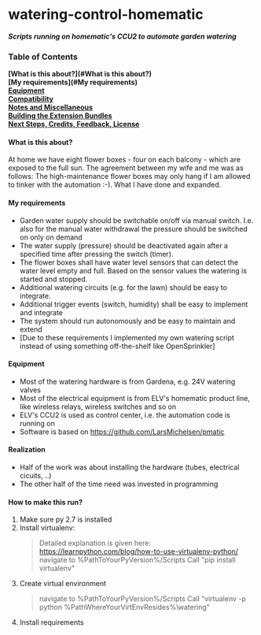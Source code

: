 # watering-control-homematic
**_Scripts running on homematic's CCU2 to automate garden watering_**

### Table of Contents
**[What is this about?](#What is this about?)**<br>
**[My requirements](#My requirements)**<br>
**[Equipment](#Equipment)**<br>
**[Compatibility](#compatibility)**<br>
**[Notes and Miscellaneous](#notes-and-miscellaneous)**<br>
**[Building the Extension Bundles](#building-the-extension-bundles)**<br>
**[Next Steps, Credits, Feedback, License](#next-steps)**<br>

#### What is this about?
At home we have eight flower boxes - four on each balcony - which are exposed to the full sun. The agreement between my wife and me was as follows: The high-maintenance flower boxes may only hang if I am allowed to tinker with the automation :-). What I have done and expanded.

#### My requirements
* Garden water supply should be switchable on/off via manual switch. I.e. also for the manual water withdrawal the pressure should be switched on only on demand
* The water supply (pressure) should be deactivated again after a specified time after pressing the switch (timer).
* The flower boxes shall have water level sensors that can detect the water level empty and full.  Based on the sensor values the watering is started and stopped.
* Additional watering circuits (e.g. for the lawn) should be easy to integrate.
* Additional trigger events (switch, humidity) shall be easy to implement and integrate 
* The system should run autonomously and be easy to maintain and extend
* \[Due to these requirements I implemented my own watering script instead of using something off-the-shelf like OpenSprinkler\]


#### Equipment
* Most of the watering hardware is from Gardena, e.g. 24V watering valves
* Most of the electrical equipment is from ELV's homematic product line, like wireless relays, wireless switches and so on
* ELV's CCU2 is used as control center, i.e. the automation code is running on
* Software is based on https://github.com/LarsMichelsen/pmatic

#### Realization 
* Half of the work was about installing the hardware (tubes, electrical cicuits, ..)
* The other half of the time need was invested in programming

#### How to make this run?
1) Make sure py 2.7 is installed
2) Install virtualenv:
    > Detailed explanation is given here: https://learnpython.com/blog/how-to-use-virtualenv-python/
    > navigate to %PathToYourPyVersion%/Scripts
    > Call "pip install virtualenv"
3) Create virtual environment
    > navigate to %PathToYourPyVersion%/Scripts
    > Call "virtualenv -p python %PathWhereYourVirtEnvResides%\watering"
4) Install requirements
    > 
